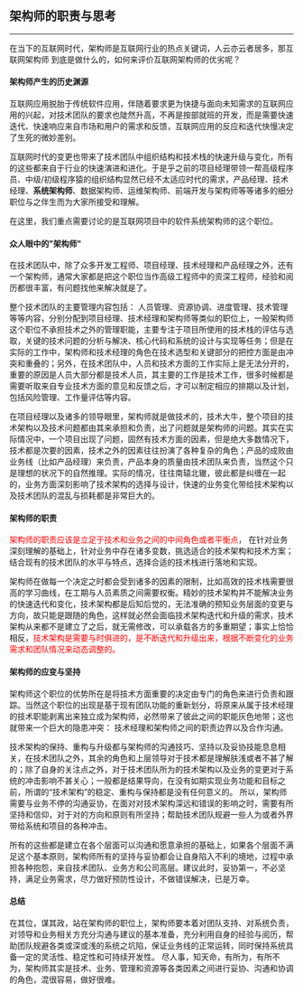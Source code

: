 ## 架构师的职责与思考

---
在当下的互联网时代，架构师是互联网行业的热点关键词，人云亦云者居多，那互联网架构师
到底是做什么的，如何来评价互联网架构师的优劣呢？

#### 架构师产生的历史渊源
  
互联网应用脱胎于传统软件应用，伴随着要求更为快捷与面向未知需求的互联网应用的兴起，对技术团队的要求也陡然升高，不再是按部就班的开发，而是需要快速迭代、快速响应来自市场和用户的需求和反馈，互联网应用的反应和迭代快慢决定了生死的微妙差别。

互联网时代的变更也带来了技术团队中组织结构和技术栈的快速升级与变化，所有的这些都来自于行业的快速演进和进化。于是乎之前的项目经理带领一帮高级程序员、中级/初级程序猿的组织结构显然已经不太适应时代的需求，产品经理、技术经理、**系统架构师**、数据架构师、运维架构师、前端开发与架构师等等诸多的细分职位与之伴生而为大家所接受和理解。

在这里，我们重点需要讨论的是互联网项目中的软件系统架构师的这个职位。

#### 众人眼中的"架构师"
 
在技术团队中，除了众多开发工程师、项目经理、技术经理和产品经理之外，还有一个架构师，通常大家都是把这个职位当作高级工程师中的资深工程师，经验和阅历都很丰富，有问题找他来解决就是了。

整个技术团队的主要管理内容包括： 人员管理、资源协调、进度管理、技术管理等等内容，分别分配到项目经理、技术经理和架构师等类似的职位上，一般架构师这个职位不承担技术之外的管理职能，主要专注于项目所使用的技术栈的评估与选取，关键的技术问题的分析与解决、核心代码和系统的设计与实现等任务；但是在实际的工作中，架构师和技术经理的角色在技术选型和关键部分的把控方面是由冲突和重叠的；另外，在技术团队中，人员和技术方面的工作实际上是无法分开的，重要的原因是人员大部分都是技术人员，其主要的工作是技术工作，很多时候都是需要听取来自专业技术方面的意见和反馈之后，才可以制定相应的排期以及计划，包括风险管理、工作量评估等内容。

在项目经理以及诸多的领导眼里，架构师就是做技术的，技术大牛，整个项目的技术架构以及技术问题都由其来承担和负责，出了问题就是架构师的问题。其实在实际情况中，一个项目出现了问题，固然有技术方面的因素，但是绝大多数情况下，技术都是次要的因素，技术之外的因素往往扮演了各种复杂的角色；产品的成败由业务线（比如产品经理）来负责，产品本身的质量由技术团队来负责，当然这个只是理想的状况下的自然推理。实际的情况，往往南辕北辙，彼此都是纠缠在一起的，业务方面深刻影响了技术架构的选择与设计，快速的业务变化带给技术架构以及技术团队的混乱与损耗都是非常巨大的。

#### 架构师的职责
<font color=red>架构师的职责应该是立足于技术和业务之间的中间角色或者平衡点</font>， 在针对业务深刻理解的基础上，针对业务中存在诸多变数，挑选适合的技术架构和技术方案；结合现有的技术团队的水平与特点，选择合适的技术栈进行落地和实现。

架构师在做每一个决定之时都会受到诸多的因素的限制，比如高效的技术栈需要很高的学习曲线，在工期与人员素质之间需要权衡。精妙的技术架构并不能解决业务的快速迭代和变化，技术架构都是后知后觉的，无法准确的预知业务层面的变更与方向，故只能是跟随的角色，这样就必然会面临技术架构迭代和升级的需求，技术架构从来都不是建立了之后，就无需修改，可以承载各方的多重期望；事实上恰恰相反，<font color=red>技术架构是需要与时俱进的，是不断迭代和升级出来，根据不断变化的业务需求和团队情况来动态调整的。</font>

#### 架构师的应变与坚持 

架构师这个职位的优势所在是将技术方面重要的决定由专门的角色来进行负责和跟踪。当然这个职位的出现是基于现有团队功能的重新划分，将原来从属于技术经理的技术职能剥离出来独立成为架构师，必然带来了彼此之间的职能灰色地带；这也就带来一个巨大的隐患冲突： 技术经理和架构师之间的职责边界以及合作沟通。

技术架构的保持、重构与升级都与架构师的沟通技巧、坚持以及妥协技能息息相关，在技术团队之外，其余的角色和上层领导对于技术都是理解肤浅或者不甚了解的；除了自身的关注点之外，对于技术团队所为的技术架构以及业务的变更对于系统的冲击影响不甚关心；一般都是结果导向，在没有如期实现业务功能和目标之前，所谓的“技术架构”的稳定、重构与保持都是没有任何意义的。 所以，架构师需要与业务不停的沟通妥协，在面对对技术架构深远和错误的影响之时，需要有所坚持和信仰，对于对的方向和原则有所坚持；帮助技术团队规避一些人为或者外界带给系统和项目的各种冲击。

所有的这些都是建立在各个层面可以沟通和愿意承担的基础上，如果各个层面不满足这个基本原则，架构师所有的坚持与妥协都会让自身陷入不利的境地，过程中承担各种抱怨，来自技术团队、业务方和公司高层。建议此时，妥协第一，不必坚持，满足业务需求，尽力做好预防性设计，不做错误解决，已是万幸。

#### 总结
在其位，谋其政，站在架构师的职位上，架构师要本着对团队支持、对系统负责，对领导和业务相关方充分沟通与建议的基本准备，充分利用自身的经验与阅历，帮助团队规避各类或深或浅的系统之坑陷，保证业务线的正常运转，同时保持系统具备一定的灵活性、稳定性和可持续开发性。 尽人事，知天命，有所为，有所不为，架构师其实是技术、业务、管理和资源等各类因素之间进行妥协、沟通和协调的角色，混很容易，做好很难。
